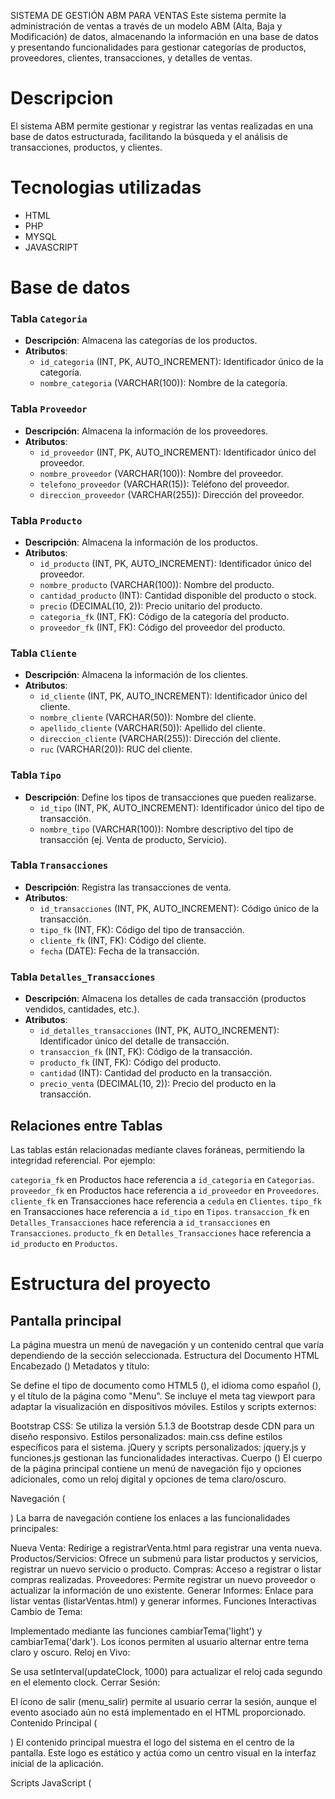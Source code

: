 SISTEMA DE GESTIÓN ABM PARA VENTAS 
Este sistema permite la administración de ventas a través de un modelo ABM (Alta, Baja y Modificación) de datos, almacenando la información en una base de datos y presentando funcionalidades para gestionar categorías de productos, proveedores, clientes, transacciones, y detalles de ventas.

# Descripcion
El sistema ABM permite gestionar y registrar las ventas realizadas en una base de datos estructurada, facilitando la búsqueda y el análisis de transacciones, productos, y clientes.

# Tecnologias utilizadas
- HTML
- PHP
- MYSQL
- JAVASCRIPT

# Base de datos
### Tabla `Categoria`
- **Descripción**: Almacena las categorías de los productos.
- **Atributos**:
  - `id_categoria` (INT, PK, AUTO_INCREMENT): Identificador único de la categoría.
  - `nombre_categoria` (VARCHAR(100)): Nombre de la categoría.

### Tabla `Proveedor`
- **Descripción**: Almacena la información de los proveedores.
- **Atributos**:
  - `id_proveedor` (INT, PK, AUTO_INCREMENT): Identificador único del proveedor.
  - `nombre_proveedor` (VARCHAR(100)): Nombre del proveedor.
  - `telefono_proveedor` (VARCHAR(15)): Teléfono del proveedor.
  - `direccion_proveedor` (VARCHAR(255)): Dirección del proveedor.

### Tabla `Producto`
- **Descripción**: Almacena la información de los productos.
- **Atributos**:
  - `id_producto` (INT, PK, AUTO_INCREMENT): Identificador único del proveedor.
  - `nombre_producto` (VARCHAR(100)): Nombre del producto.
  - `cantidad_producto` (INT): Cantidad disponible del producto o stock.
  - `precio` (DECIMAL(10, 2)): Precio unitario del producto.
  - `categoria_fk` (INT, FK): Código de la categoría del producto.
  - `proveedor_fk` (INT, FK): Código del proveedor del producto.

### Tabla `Cliente`
- **Descripción**: Almacena la información de los clientes.
- **Atributos**:
  - `id_cliente` (INT, PK, AUTO_INCREMENT): Identificador único del cliente.
  - `nombre_cliente` (VARCHAR(50)): Nombre del cliente.
  - `apellido_cliente` (VARCHAR(50)): Apellido del cliente.
  - `direccion_cliente` (VARCHAR(255)): Dirección del cliente.
  - `ruc` (VARCHAR(20)): RUC del cliente.

### Tabla `Tipo`
- **Descripción**: Define los tipos de transacciones que pueden realizarse.
  - `id_tipo` (INT, PK, AUTO_INCREMENT): Identificador único del tipo de transacción.
  - `nombre_tipo` (VARCHAR(100)): Nombre descriptivo del tipo de transacción (ej. Venta de producto, Servicio).

### Tabla `Transacciones`
- **Descripción**: Registra las transacciones de venta.
- **Atributos**:
  - `id_transacciones` (INT, PK, AUTO_INCREMENT): Código único de la transacción.
  - `tipo_fk` (INT, FK): Código del tipo de transacción.
  - `cliente_fk` (INT, FK): Código del cliente.
  - `fecha` (DATE): Fecha de la transacción.

### Tabla `Detalles_Transacciones`
- **Descripción**: Almacena los detalles de cada transacción (productos vendidos, cantidades, etc.).
- **Atributos**:
  - `id_detalles_transacciones` (INT, PK, AUTO_INCREMENT): Identificador único del detalle de transacción.
  - `transaccion_fk` (INT, FK): Código de la transacción.
  - `producto_fk` (INT, FK): Código del producto.
  - `cantidad` (INT): Cantidad del producto en la transacción.
  - `precio_venta` (DECIMAL(10, 2)): Precio del producto en la transacción.

## Relaciones entre Tablas
Las tablas están relacionadas mediante claves foráneas, permitiendo la integridad referencial. Por ejemplo:

`categoria_fk` en Productos hace referencia a `id_categoria` en `Categorias`.
`proveedor_fk` en Productos hace referencia a `id_proveedor` en `Proveedores`.
`cliente_fk` en Transacciones hace referencia a `cedula` en `Clientes`.
`tipo_fk` en Transacciones hace referencia a `id_tipo` en `Tipos`.
`transaccion_fk` en `Detalles_Transacciones` hace referencia a `id_transacciones` en `Transacciones`.
`producto_fk` en `Detalles_Transacciones` hace referencia a `id_producto` en `Productos`.

# Estructura del proyecto
## Pantalla principal
La página muestra un menú de navegación y un contenido central que varía dependiendo de la sección seleccionada.
Estructura del Documento HTML
Encabezado (<head>)
Metadatos y título:

Se define el tipo de documento como HTML5 (<!DOCTYPE html>), el idioma como español (<html lang="es">), y el título de la página como "Menu".
Se incluye el meta tag viewport para adaptar la visualización en dispositivos móviles.
Estilos y scripts externos:

Bootstrap CSS: Se utiliza la versión 5.1.3 de Bootstrap desde CDN para un diseño responsivo.
Estilos personalizados: main.css define estilos específicos para el sistema.
jQuery y scripts personalizados: jquery.js y funciones.js gestionan las funcionalidades interactivas.
Cuerpo (<body>)
El cuerpo de la página principal contiene un menú de navegación fijo y opciones adicionales, como un reloj digital y opciones de tema claro/oscuro.

Navegación (<nav>)
La barra de navegación contiene los enlaces a las funcionalidades principales:

Nueva Venta: Redirige a registrarVenta.html para registrar una venta nueva.
Productos/Servicios: Ofrece un submenú para listar productos y servicios, registrar un nuevo servicio o producto.
Compras: Acceso a registrar o listar compras realizadas.
Proveedores: Permite registrar un nuevo proveedor o actualizar la información de uno existente.
Generar Informes: Enlace para listar ventas (listarVentas.html) y generar informes.
Funciones Interactivas
Cambio de Tema:

Implementado mediante las funciones cambiarTema('light') y cambiarTema('dark'). Los íconos permiten al usuario alternar entre tema claro y oscuro.
Reloj en Vivo:

Se usa setInterval(updateClock, 1000) para actualizar el reloj cada segundo en el elemento clock.
Cerrar Sesión:

El ícono de salir (menu_salir) permite al usuario cerrar la sesión, aunque el evento asociado aún no está implementado en el HTML proporcionado.
Contenido Principal (<main>)
El contenido principal muestra el logo del sistema en el centro de la pantalla. Este logo es estático y actúa como un centro visual en la interfaz inicial de la aplicación.

Scripts JavaScript (<script>)
Bootstrap JS y Popper.js:
Incluyen la funcionalidad de Bootstrap (popovers, modales, etc.), aunque no todos se usan explícitamente en esta página.
Actualización del Reloj:
updateClock() es una función llamada cada segundo que muestra la hora actual en el elemento HTML identificado como clock.


### Registrar venta
La pagina permite a los usuarios ingresar los detalles de la venta, como la fecha, el cliente, los productos y el total.

### Listar venta
La pagina permite a los usuarios  ver el historial de ventas, filtrar por cliente, fecha, y ver detalles específicos de cada transacción
## Buscar Ventas `buscarVentas`: 
Realiza la búsqueda en base a filtros como cédula, nombre y fecha, recuperando las ventas que coincidan.
Mostrar Detalles de una Venta (dialogDetalles): Permite ver el detalle completo de una venta específica, incluyendo productos comprados y totales.
Actualizar la Tabla del Listado (actualizarTabla): Muestra todas las ventas encontradas en la búsqueda, incluyendo totales y montos de cada venta.
var ventas;
var venta_select;

/**
 * Busca las ventas aplicando los filtros establecidos y actualiza la tabla con los resultados. 
 * Opcionalmente exporta los datos filtrados a un archivo CSV.
 * 
 * @param {boolean} exportarCSV - Indica si se debe exportar los resultados a un archivo CSV.
 */
async function buscarVentas(exportarCSV = false) {
  let filtro = "t.cliente_fk = c.cedula";
  
  // Obtener los filtros
  var cedula = document.getElementById('ced_busc_listado_venta').value || "";
  var nombre = document.getElementById('nombre_client_listado_venta').value || "";
  var fecha = document.getElementById('fech_listado_venta').value || "";
  filtro += (nombre !== "") ? " AND c.nombre_cliente LIKE '%" + nombre + "%' AND c.apellido_cliente LIKE '%" + apellido + "%'" : "";
  filtro += (cedula !== "") ? " AND c.cedula = " + cedula : "";
  filtro += (fecha !== "") ? " AND t.fecha = '" + fecha + "'" : "";
  
  const campos = "id_transacciones, num_factura, fecha, nombre_cliente, apellido_cliente, c.ruc, c.cedula, " +
                 "(SELECT SUM(dt.cantidad * pr.precio * ((pr.impuesto / 100) + 1)) FROM detalles_transacciones dt, productos pr " +
                 "WHERE dt.transaccion_fk = t.id_transacciones AND dt.producto_fk = pr.id_producto) AS subtotal";
  ventas = await obtenerBdd("Transacciones t, Clientes c", filtro, campos);

  if (ventas.length === 0) {
    alert("No se encontró ninguna venta");
    return;
  }

  actualizarTabla();

  if (exportarCSV) {
    exportarDatosCSV(filtro, campos);
  }
}

/**
 * Exporta los datos a un archivo CSV.
 * @param {string} filtro - Los filtros aplicados a los datos.
 * @param {string} campos - Los campos a exportar.
 */
function exportarDatosCSV(filtro, campos) {
  $.ajax({
    url: '../php/exportarCSV.php',
    type: 'post',
    data: {
      "tabla": "Transacciones t, Clientes c",
      "filtros": filtro,
      "campos": campos
    },
    success: function (response) {
      console.log("Respuesta: " + response);
      var downloadLink = document.createElement("a");
      var fileData = ['\ufeff' + response];
      var blobObject = new Blob(fileData, { type: "text/csv;charset=utf-8;" });
      var url = URL.createObjectURL(blobObject);
      downloadLink.href = url;
      downloadLink.download = "informeVentas.csv";
      document.body.appendChild(downloadLink);
      downloadLink.click();
      document.body.removeChild(downloadLink);
    },
    error: function (jqXHR, textStatus, errorThrown) {
      console.log(jqXHR, textStatus, errorThrown);
    }
  });
}

/**
 * Muestra el cuadro de diálogo con los detalles de la venta seleccionada.
 * 
 * @param {Event} event - El evento que activa la función.
 * @param {HTMLElement} element - El elemento que representa la venta seleccionada.
 */
async function dialogDetalles(event, element) {
  venta_select = element.id;
  const ventasAux = ventas.find(element => element['id_transacciones'] === venta_select);

  document.getElementById('nro_fact_detalle').value = ventasAux['num_factura'] || "";
  document.getElementById('client_detalle').value = ventasAux['nombre_cliente'] + " " + ventasAux['apellido_cliente'];
  var ruc = ventasAux['ruc'] == null ? "" : "-" + ventasAux['ruc'];
  document.getElementById('ruc_detalle').value = ventasAux['cedula'] + ruc;

  let cant_total = 0, descuent_total = 0, precio_total = 0;
  const filtro = "dt.producto_fk = p.id_producto AND dt.transaccion_fk = " + venta_select;
  const detalle_ventas = await obtenerBdd("detalles_transacciones dt, productos p", filtro, "dt.cantidad, p.nombre_producto, dt.descuento, dt.precio_venta");

  const new_tbody = crearDetalleVentas(detalle_ventas, cant_total, descuent_total, precio_total);
  document.getElementById('detalle_ventas').parentNode.replaceChild(new_tbody, document.getElementById('detalle_ventas'));
  document.getElementById('id_venta').value = venta_select;
  abrirDialogoDetalles();
}

/**
 * Abre el diálogo de detalles de ventas.
 */
function abrirDialogoDetalles() {
  var dialog = document.getElementById('detalle_ventaDialog');
  dialog.showModal();
  dialog.addEventListener("click", (e) => {
    if (e.target === dialog) {
      dialog.close();
    }
  });
}

/**
 * Crea el contenido del cuerpo de la tabla de detalles de ventas.
 * 
 * @param {Array} detalle_ventas - Lista de detalles de ventas.
 * @param {number} cant_total - Total de cantidad.
 * @param {number} descuent_total - Total de descuento.
 * @param {number} precio_total - Total del precio.
 * @returns {HTMLElement} - El nuevo elemento tbody.
 */
function crearDetalleVentas(detalle_ventas, cant_total, descuent_total, precio_total) {
  var tbody_content = '<tbody id="detalle_ventas">';
  detalle_ventas.forEach(detalle => {
    var tr = '<tr>';
    tr += '<td>' + divisorMiles(detalle['cantidad']) + '</td>';
    tr += '<td>' + detalle['nombre_producto'] + '</td>';
    tr += '<td>' + divisorMiles(detalle['descuento'] || 0) + '</td>';
    const subTotal = detalle['cantidad'] * (detalle['precio_venta'] - detalle['descuento']);
    tr += '<td>' + divisorMiles(subTotal) + '</td>';
    tr += '</tr>';
    tbody_content += tr;

    cant_total += parseFloat(detalle['cantidad']);
    descuent_total += parseFloat(detalle['descuento']);
    precio_total += subTotal;
  });
  tbody_content += `<tr><th>${divisorMiles(cant_total)}</th><th></th><th>${divisorMiles(descuent_total)}</th><th>${divisorMiles(precio_total)}</th></tr></tbody>`;
  
  const new_tbody = document.createElement('tbody');
  new_tbody.id = "detalle_ventas";
  new_tbody.innerHTML = tbody_content;
  return new_tbody;
}